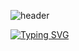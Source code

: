 <!--
**top6543top/top6543top** is a ✨ _special_ ✨ repository because its `README.md` (this file) appears on your GitHub profile.

Here are some ideas to get you started:

- 🔭 I’m currently working on ...
- 🌱 I’m currently learning ...
- 👯 I’m looking to collaborate on ...
- 🤔 I’m looking for help with ...
- 💬 Ask me about ...
- 📫 How to reach me: ...
- 😄 Pronouns: ...
- ⚡ Fun fact: ...
-->
![header](https://capsule-render.vercel.app/api?type=cylinder&color=auto&text=YuHyun&fontAlignY=45&fontSize=40&height=150&animation=blinking&desc=Backend%20Engineer&descAlignY=70)




[![Typing SVG](https://readme-typing-svg.demolab.com/?lines=First+line+of+text;Second+line+of+text)](https://git.io/typing-svg)
